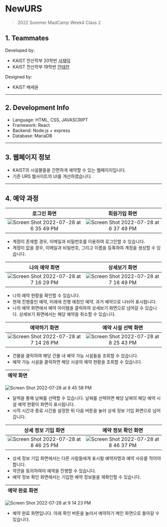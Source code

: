 # NewURS
> 2022 Summer MadCamp Week4 Class 2

## 1. Teammates ##

Developed by:
* KAIST 전산학부 20학번 [서재덕](https://github.com/losif63)
* KAIST 전산학부 19학번 [안태찬](https://github.com/antaechan)

Designed by:
* KAIST 배세윤

***

## 2. Development Info ##
* Language: HTML, CSS, JAVASCRIPT
* Framework: React
* Backend: Node.js + express
* Database: MariaDB

***

## 3. 웹페이지 정보 ##

* KAIST의 시설물들을 간편하게 예약할 수 있는 웹페이지입니다.
* 기존 URS 웹사이트의 UI를 개선하였습니다.

***

## 4. 예약 과정 ##

로그인 화면               |   회원가입 화면            
:-------------------------:|:-------------------------:
![Screen Shot 2022-07-28 at 6 35 49 PM](https://user-images.githubusercontent.com/77673334/181473901-1cdca173-0923-44a2-a37a-9f8b6c69c6e4.png) | ![Screen Shot 2022-07-28 at 6 37 49 PM](https://user-images.githubusercontent.com/77673334/181474190-a1f1a5b1-f1c0-4f90-811e-e44f68a40892.png)

* 계정이 존재할 경우, 이메일과 비밀번호를 이용하여 로그인할 수 있습니다.
* 계정이 없을 경우, 이메일과 비밀번호, 그리고 이름을 등록하여 계정을 생성할 수 있습니다.

나의 예약 화면 | 상세보기 화면
:-------------------------:|:-------------------------:
![Screen Shot 2022-07-28 at 7 16 29 PM](https://user-images.githubusercontent.com/77673334/181487425-b3408351-00b2-4f40-8569-f96c3b8e5dd7.png) | ![Screen Shot 2022-07-28 at 7 16 49 PM](https://user-images.githubusercontent.com/77673334/181487765-dc0a417c-3f46-465b-beb7-e3d001103b98.png)

* 나의 예약 현황을 확인할 수 있습니다.
* 현재 진행중인 예약, 미래에 진행 예정인 예약, 과거 예약으로 나뉘어 표시됩니다.
* 나의 예약 화면에서 예약 아이템을 클릭하여 상세보기 화면으로 넘어갈 수 있습니다. 상세보기 화면에서는 해당 예약을 취소할 수 있습니다.

예약하기 화면 | 예약 시설 선택 화면
:-------------------------:|:-------------------------:
![Screen Shot 2022-07-28 at 7 14 26 PM](https://user-images.githubusercontent.com/77673334/181488317-5ab3313b-cc1b-4d27-b8ba-0cdd12cc5543.png) | ![Screen Shot 2022-07-28 at 8 25 43 PM](https://user-images.githubusercontent.com/77673334/181494120-2a1353f0-1271-45f2-b5cc-1276c074da1b.png)


* 건물을 클릭하여 해당 건물 내 예약 가능 시설들을 조회할 수 있습니다.
* 예약 가능 시설을 클릭하면 해당 시설의 예약 현황을 조회할 수 있습니다.

예약 화면 |
:-------------------------:|
![Screen Shot 2022-07-28 at 8 45 58 PM](https://user-images.githubusercontent.com/77673334/181497612-7c18adb7-1004-4442-b2f3-c68fc132b5d1.png)

* 달력을 통해 날짜를 선택할 수 있습니다. 날짜를 선택하면 해당 날짜의 해당 예약 시설 예약 현황이 화면이 표시됩니다.
* 시작 시간과 종료 시간을 설정한 뒤 다음 버튼을 눌러 상세 정보 기입 화면으로 넘어갑니다.

상세 정보 기입 화면 | 예약 정보 확인 화면
:-------------------------:|:-------------------------:
![Screen Shot 2022-07-28 at 8 46 25 PM](https://user-images.githubusercontent.com/77673334/181501971-db1ce7ef-a009-4328-a02a-309823244738.png) | ![Screen Shot 2022-07-28 at 8 46 37 PM](https://user-images.githubusercontent.com/77673334/181501990-927e70c8-efff-4a86-9f8e-d1d8c39cce5b.png)

* 상세 정보 기입 화면에서는 다른 사람들에게 표시될 예약자명과 예약 사유를 적어야 합니다.
* 약관을 동의하여야 예약을 진행할 수 있습니다.
* 예약 정보 확인 화면에서는 기입한 예약 정보들을 재확인할 수 있습니다.


예약 완료 화면 |
:-------------------------:|
![Screen Shot 2022-07-28 at 9 14 23 PM](https://user-images.githubusercontent.com/77673334/181502379-eae5d413-d81d-47a6-abf0-457818c597f5.png)

* 예약 완료 화면입니다. 아래 확인 버튼을 눌러서 예약하기 메인 화면으로 돌아갈 수 있습니다.